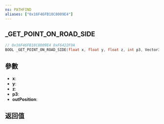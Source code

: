```yaml
---
ns: PATHFIND
aliases: ["0x16F46FB18C8009E4"]
---
```

## _GET_POINT_ON_ROAD_SIDE

```c
// 0x16F46FB18C8009E4 0xF6422F9A
BOOL _GET_POINT_ON_ROAD_SIDE(float x, float y, float z, int p3, Vector3* outPosition);
```

## 參數
* **x**: 
* **y**: 
* **z**: 
* **p3**: 
* **outPosition**: 

## 返回值
